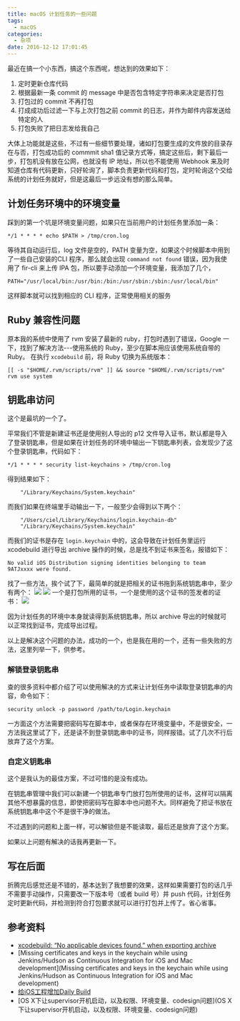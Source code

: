```yaml
---
title: macOS 计划任务的一些问题
tags:
  - macOS
categories:
  - 杂项
date: 2016-12-12 17:01:45
---
```


最近在搞一个小东西，搞这个东西呢，想达到的效果如下：

1. 定时更新仓库代码
2. 根据最新一条 commit 的 message 中是否包含特定字符串来决定是否打包
3. 打包过的 commit 不再打包
4. 打成成功后过滤一下与上次打包之前 commit 的日志，并作为邮件内容发送给特定的人
5. 打包失败了把日志发给我自己

大体上功能就是这些，不过有一些细节要处理，诸如打包要生成的文件放的目录存在与否，打包成功后的 commmit sha1 值记录方式等，搞定这些后，剩下最后一步，打包机没有放在公网，也就没有 IP 地址，所以也不能使用 Webhook 来及时知道仓库有代码更新，只好轮询了，脚本负责更新代码和打包，定时轮询这个交给系统的计划任务就好，但是这最后一步远没有想的那么简单。

<!-- more -->

## 计划任务环境中的环境变量

踩到的第一个坑是环境变量问题，如果只在当前用户的计划任务里添加一条：

```
*/1 * * * * echo $PATH > /tmp/cron.log
```

等待其自动运行后，log 文件是空的，PATH 变量为空，如果这个时候脚本中用到了一些自己安装的CLI 程序，那么就会出现 `command not found` 错误，因为我使用了 fir-cli 来上传 IPA 包，所以要手动添加一个环境变量，我添加了几个，

```
PATH="/usr/local/bin:/usr/bin:/bin:/usr/sbin:/sbin:/usr/local/bin"
```

这样脚本就可以找到相应的 CLI 程序，正常使用相关的服务

## Ruby 兼容性问题

原本我的系统中使用了 rvm 安装了最新的 ruby，打包时遇到了错误，Google 一下，找到了解决方法---使用系统的 Ruby，至少在脚本用应该使用系统自带的 Ruby。
在执行 `xcodebuild` 前，将 Ruby 切换为系统版本：

```
[[ -s "$HOME/.rvm/scripts/rvm" ]] && source "$HOME/.rvm/scripts/rvm"
rvm use system
```

## 钥匙串访问

这个是最坑的一个了。

平常我们不管是新建证书还是使用别人导出的 p12 文件导入证书，默认都是导入了登录钥匙串，但是如果在计划任务的环境中输出一下钥匙串列表，会发现少了这个登录钥匙串，代码如下：

```
*/1 * * * * security list-keychains > /tmp/cron.log
```

得到结果如下：

```
    "/Library/Keychains/System.keychain"
```

而我们如果在终端里手动输出一下，一般至少会得到以下两个：

```
    "/Users/ciel/Library/Keychains/login.keychain-db"
    "/Library/Keychains/System.keychain"
```

而我们的证书是存在 `login.keychain` 中的，这会导致在计划任务里运行 xcodebuild 进行导出 archive 操作的时候，总是找不到证书来签名，报错如下：

```
No valid iOS Distribution signing identities belonging to team 9ATJxxxx were found.
```

找了一些方法，挨个试了下，最简单的就是把相关的证书拖到系统钥匙串中，至少有两个：
![](https://i.imgur.com/Qs6wFYG.jpg)
![](https://i.imgur.com/ToxtaCh.jpg)
一个是打包所用的证书，一个是使用的这个证书的签发者的证书：
![](https://i.imgur.com/Gz0dADQ.jpg)

因为计划任务的环境中本身就读得到系统钥匙串，所以 archive 导出的时候就可以正常找到证书，完成导出过程。

以上是解决这个问题的办法，成功的一个，也是我在用的一个，还有一些失败的方法，这里列举一下，供参考。

### 解锁登录钥匙串

查的很多资料中都介绍了可以使用解决的方式来让计划任务中读取登录钥匙串的内容，命令如下：

```
security unlock -p password /path/to/Login.keychain
```

一方面这个方法需要把密码写在脚本中，或者保存在环境变量中，不是很安全，一方法我这里试了下，还是读不到登录钥匙串中的证书，同样报错。试了几次不行后放弃了这个方案。

### 自定义钥匙串

这个是我认为的最佳方案，不过可惜的是没有成功。

在钥匙串管理中我们可以新建一个钥匙串专门放打包所使用的证书，这样可以隔离其他不想暴露的信息，即使把密码写在脚本中也问题不大。同样避免了把证书放在系统钥匙串中这个不是很干净的做法。

不过遇到的问题和上面一样，可以解锁但是不能读取，最后还是放弃了这个方案。

如果以上问题有解决的话我再更新一下。

## 写在后面

折腾完后感觉还是不错的，基本达到了我想要的效果，这样如果需要打包的话几乎不需要手动操作，只需要改一下版本号（或者 build 号）并 push 代码，计划任务定时更新代码，并检测到符合打包要求就可以进行打包并上传了。省心省事。

## 参考资料
* [xcodebuild: “No applicable devices found.” when exporting archive](http://stackoverflow.com/a/33041110/1841463)
* [Missing certificates and keys in the keychain while using Jenkins/Hudson as Continuous Integration for iOS and Mac development](Missing certificates and keys in the keychain while using Jenkins/Hudson as Continuous Integration for iOS and Mac development)
* [给iOS工程增加Daily Build](http://blog.devtang.com/2012/02/16/apply-daily-build-in-ios-project/)
* [OS X下让supervisor开机启动，以及权限、环境变量、codesign问题](OS X下让supervisor开机启动，以及权限、环境变量、codesign问题)







